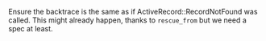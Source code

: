 Ensure the backtrace is the same as if ActiveRecord::RecordNotFound was called.
This might already happen, thanks to `rescue_from` but we need a spec at least.
